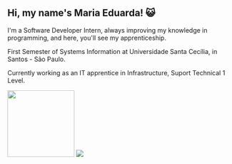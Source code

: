 ## Hi, my name's Maria Eduarda! 😺
<p>
  I'm a Software Developer Intern, always improving my knowledge in programming, and here, you'll see my apprenticeship.
</p>
<p>
  First Semester of Systems Information at Universidade Santa Cecília, in Santos - São Paulo.
</p>
<p>
  Currently working as an IT apprentice in Infrastructure, Suport Technical 1 Level.
</p>
<div>
  <img height="150em" src="https://github-readme-stats.vercel.app/api?username=eduardam111&theme=omni&show_icons=true&hide_border=true&count_private=true">
  <img src="https://github-readme-stats.vercel.app/api/top-langs/?username=eduardam111&theme=omni&show_icons=true&hide_border=true&layout=compact">
</div>
